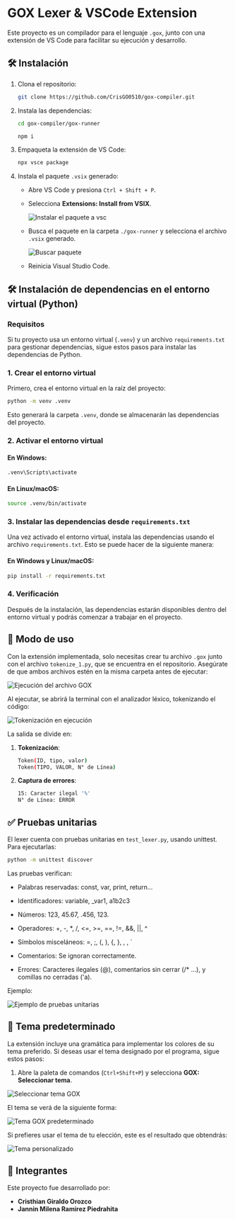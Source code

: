 
# GOX Lexer & VSCode Extension

Este proyecto es un compilador para el lenguaje `.gox`, junto con una extensión de VS Code para facilitar su ejecución y desarrollo.

## 🛠️ Instalación

1. Clona el repositorio:
   ```sh
   git clone https://github.com/CrisGO0510/gox-compiler.git
   ```

2. Instala las dependencias:
   ```sh
   cd gox-compiler/gox-runner
   ```

    ```sh
    npm i
    ```

3. Empaqueta la extensión de VS Code:
   ```sh
   npx vsce package
   ```

4. Instala el paquete `.vsix` generado:
    - Abre VS Code y presiona `Ctrl + Shift + P`.      
    - Selecciona **Extensions: Install from VSIX**.

      ![Instalar el paquete a vsc](/images/install-VSIX.png)

    - Busca el paquete en la carpeta `./gox-runner` y selecciona el archivo `.vsix` generado.
    
      ![Buscar paquete](/images/search-VSIX.png)

    - Reinicia Visual Studio Code.


## 🛠️ Instalación de dependencias en el entorno virtual (Python)

### Requisitos

Si tu proyecto usa un entorno virtual (`.venv`) y un archivo `requirements.txt` para gestionar dependencias, sigue estos pasos para instalar las dependencias de Python.

### 1. Crear el entorno virtual

Primero, crea el entorno virtual en la raíz del proyecto:

```sh
python -m venv .venv
```

Esto generará la carpeta `.venv`, donde se almacenarán las dependencias del proyecto.

### 2. Activar el entorno virtual

#### En Windows:

```sh
.venv\Scripts\activate
```

#### En Linux/macOS:

```sh
source .venv/bin/activate
```

### 3. Instalar las dependencias desde `requirements.txt`

Una vez activado el entorno virtual, instala las dependencias usando el archivo `requirements.txt`. Esto se puede hacer de la siguiente manera:

#### En Windows y Linux/macOS:

```sh
pip install -r requirements.txt
```

### 4. Verificación

Después de la instalación, las dependencias estarán disponibles dentro del entorno virtual y podrás comenzar a trabajar en el proyecto.


## 🚀 Modo de uso

Con la extensión implementada, solo necesitas crear tu archivo `.gox` junto con el archivo `tokenize_1.py`, que se encuentra en el repositorio. Asegúrate de que ambos archivos estén en la misma carpeta antes de ejecutar:

![Ejecución del archivo GOX](/images/run-gox-file.png)

Al ejecutar, se abrirá la terminal con el analizador léxico, tokenizando el código:

![Tokenización en ejecución](/images/example-tokenize.png)

La salida se divide en:

1. **Tokenización**:
    ```sh
    Token(ID, tipo, valor)
    Token(TIPO, VALOR, N° de Línea)
    ```

2. **Captura de errores**:
    ```sh
    15: Caracter ilegal '%'
    N° de Línea: ERROR
    ```

## ✅ Pruebas unitarias

El lexer cuenta con pruebas unitarias en `test_lexer.py`, usando unittest. Para ejecutarlas:
```sh
python -m unittest discover
```
Las pruebas verifican:

- Palabras reservadas: const, var, print, return...

- Identificadores: variable, _var1, a1b2c3

- Números: 123, 45.67, .456, 123.

- Operadores: +, -, *, /, <=, >=, ==, !=, &&, ||, ^

- Símbolos misceláneos: =, ;, (, ), {, }, , ,  `

- Comentarios: Se ignoran correctamente.

- Errores: Caracteres ilegales (@), comentarios sin cerrar (/* ...), y comillas no cerradas ('a).

Ejemplo:

![Ejemplo de pruebas unitarias](/images/example-unittest.png)


## 🎨 Tema predeterminado

La extensión incluye una gramática para implementar los colores de su tema preferido. Si deseas usar el tema designado por el programa, sigue estos pasos:

1. Abre la paleta de comandos (`Ctrl+Shift+P`) y selecciona **GOX: Seleccionar tema**.

![Seleccionar tema GOX](/images/select-theme.png)

El tema se verá de la siguiente forma:

![Tema GOX predeterminado](/images/example-theme.png)

Si prefieres usar el tema de tu elección, este es el resultado que obtendrás:

![Tema personalizado](/images/example-theme2.png)


## 👥 Integrantes

Este proyecto fue desarrollado por:

- **Cristhian Giraldo Orozco**
- **Jannin Milena Ramirez Piedrahita**
